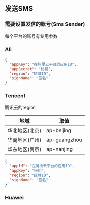 ## 发送SMS

### 需要设置发信的账号(Sms Sender)
每个平台的账号有专用参数

### Ali
```json
{
  "appKey": "在阿里云平台的应用ID",
  "appSecret": "秘钥",
  "region": "区域ID",
  "signName": "签名"
}
```

### Tencent
腾讯云的region

| 地域       | 取值           |
|----------|--------------|
| 华北地区(北京) | ap-beijing   |
| 华南地区(广州) | ap-guangzhou |
| 华东地区(南京) | ap-nanjing   |
```json
{
  "appId": "在腾讯云平台的应用ID",
  "appKey": "秘钥",
  "region": "区域ID",
  "signName": "签名"
}
```

### Huawei
```json

```